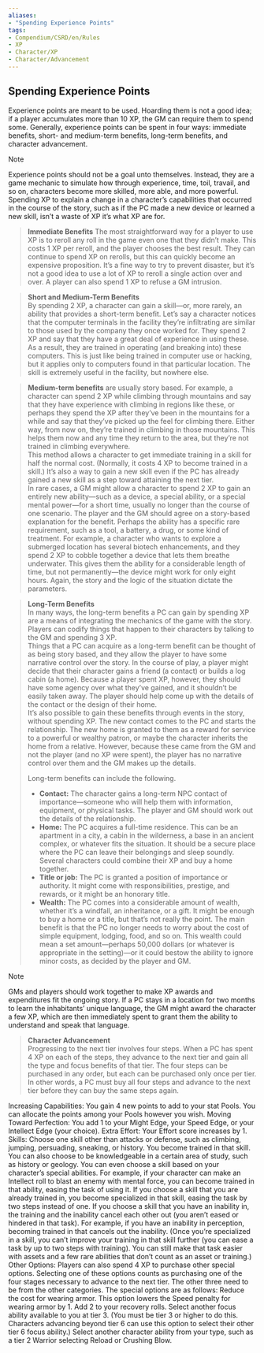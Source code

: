 ```yaml
---
aliases:
- "Spending Experience Points"
tags:
- Compendium/CSRD/en/Rules
- XP
- Character/XP
- Character/Advancement
---
```

## Spending Experience Points
Experience points are meant to be used. Hoarding them is not a good idea; if a player accumulates more than 10 XP, the GM can require them to spend some.
Generally, experience points can be spent in four ways: immediate benefits, short- and medium-term benefits, long-term benefits, and character advancement.

>[!note]  
>Experience points should not be a goal unto themselves. Instead, they are a game mechanic to simulate how through experience, time, toil, travail, and so on, characters become more skilled, more able, and more powerful. Spending XP to explain a change in a character’s capabilities that occurred in the course of the story, such as if the PC made a new device or learned a new skill, isn’t a waste of XP it’s what XP are for.  

> **Immediate Benefits**
>The most straightforward way for a player to use XP is to reroll any roll in the game even one that they didn’t make. This costs 1 XP per reroll, and the player chooses the best result. They can continue to spend XP on rerolls, but this can quickly become an expensive proposition. It’s a fine way to try to prevent disaster, but it’s not a good idea to use a lot of XP to reroll a single action over and over.
>A player can also spend 1 XP to refuse a GM intrusion.

>**Short and Medium-Term Benefits**  
>By spending 2 XP, a character can gain a skill—or, more rarely, an ability that provides a short-term benefit. Let’s say a character notices that the computer terminals in the facility they’re infiltrating are similar to those used by the company they once worked for. They spend 2 XP and say that they have a great deal of experience in using these. As a result, they are trained in operating (and breaking into) these computers. This is just like being trained in computer use or hacking, but it applies only to computers found in that particular location. The skill is extremely useful in the facility, but nowhere else.  

> **Medium-term benefits** 
> are usually story based. For example, a character can spend 2 XP while climbing through mountains and say that they have experience with climbing in regions like these, or perhaps they spend the XP after they’ve been in the mountains for a while and say that they’ve picked up the feel for climbing there. Either way, from now on, they’re trained in climbing in those mountains. This helps them now and any time they return to the area, but they’re not trained in climbing everywhere.  
> This method allows a character to get immediate training in a skill for half the normal cost. (Normally, it costs 4 XP to become trained in a skill.) It’s also a way to gain a new skill even if the PC has already gained a new skill as a step toward attaining the next tier.  
> In rare cases, a GM might allow a character to spend 2 XP to gain an entirely new ability—such as a device, a special ability, or a special mental power—for a short time, usually no longer than the course of one scenario. The player and the GM should agree on a story-based explanation for the benefit. Perhaps the ability has a specific rare requirement, such as a tool, a battery, a drug, or some kind of treatment. For example, a character who wants to explore a submerged location has several biotech enhancements, and they spend 2 XP to cobble together a device that lets them breathe underwater. This gives them the ability for a considerable length of time, but not permanently—the device might work for only eight hours. Again, the story and the logic of the situation dictate the parameters.  

> **Long-Term Benefits**  
> In many ways, the long-term benefits a PC can gain by spending XP are a means of integrating the mechanics of the game with the story. Players can codify things that happen to their characters by talking to the GM and spending 3 XP.  
> Things that a PC can acquire as a long-term benefit can be thought of as being story based, and they allow the player to have some narrative control over the story. In the course of play, a player might decide that their character gains a friend (a contact) or builds a log cabin (a home). Because a player spent XP, however, they should have some agency over what they’ve gained, and it shouldn’t be easily taken away. The player should help come up with the details of the contact or the design of their home.  
> It’s also possible to gain these benefits through events in the story, without spending XP. The new contact comes to the PC and starts the relationship. The new home is granted to them as a reward for service to a powerful or wealthy patron, or maybe the character inherits the home from a relative. However, because these came from the GM and not the player (and no XP were spent), the player has no narrative control over them and the GM makes up the details. 
> 
> Long-term benefits can include the following.
> - **Contact:** The character gains a long-term NPC contact of importance—someone who will help them with information, equipment, or physical tasks. The player and GM should work out the details of the relationship.  
> - **Home:** The PC acquires a full-time residence. This can be an apartment in a city, a cabin in the wilderness, a base in an ancient complex, or whatever fits the situation. It should be a secure place where the PC can leave their belongings and sleep soundly. Several characters could combine their XP and buy a home together.  
> - **Title or job:** The PC is granted a position of importance or authority. It might come with responsibilities, prestige, and rewards, or it might be an honorary title.  
> - **Wealth:** The PC comes into a considerable amount of wealth, whether it’s a windfall, an inheritance, or a gift. It might be enough to buy a home or a title, but that’s not really the point. The main benefit is that the PC no longer needs to worry about the cost of simple equipment, lodging, food, and so on. This wealth could mean a set amount—perhaps 50,000 dollars (or whatever is appropriate in the setting)—or it could bestow the ability to ignore minor costs, as decided by the player and GM.

>[!note]  
>GMs and players should work together to make XP awards and expenditures fit the ongoing story. If a PC stays in a location for two months to learn the inhabitants’ unique language, the GM might award the character a few XP, which are then immediately spent to grant them the ability to understand and speak that language.  

> **Character Advancement**  
> Progressing to the next tier involves four steps. When a PC has spent 4 XP on each of the steps, they advance to the next tier and gain all the type and focus benefits of that tier. The four steps can be purchased in any order, but each can be purchased only once per tier. In other words, a PC must buy all four steps and advance to the next tier before they can buy the same steps again.  

Increasing Capabilities: You gain 4 new points to add to your stat Pools. You can allocate the points among your Pools however you wish.
Moving Toward Perfection: You add 1 to your Might Edge, your Speed Edge, or your Intellect Edge (your choice).
Extra Effort: Your Effort score increases by 1.
Skills: Choose one skill other than attacks or defense, such as climbing, jumping, persuading, sneaking, or history. You become trained in that skill. You can also choose to be knowledgeable in a certain area of study, such as history or geology. You can even choose a skill based on your character’s special abilities. For example, if your character can make an Intellect roll to blast an enemy with mental force, you can become trained in that ability, easing the task of using it.
If you choose a skill that you are already trained in, you become specialized in that skill, easing the task by two steps instead of one. If you choose a skill that you have an inability in, the training and the inability cancel each other out (you aren’t eased or hindered in that task). For example, if you have an inability in perception, becoming trained in that cancels out the inability.
(Once you’re specialized in a skill, you can’t improve your training in that skill further (you can ease a task by up to two steps with training). You can still make that task easier with assets and a few rare abilities that don’t count as an asset or training.)
Other Options: Players can also spend 4 XP to purchase other special options. Selecting one of these options counts as purchasing one of the four stages necessary to advance to the next tier. The other three need to be from the other categories. The special options are as follows:
Reduce the cost for wearing armor. This option lowers the Speed penalty for wearing armor by 1.
Add 2 to your recovery rolls.
Select another focus ability available to you at tier 3. (You must be tier 3 or higher to do this. Characters advancing beyond tier 6 can use this option to select their other tier 6 focus ability.)
Select another character ability from your type, such as a tier 2 Warrior selecting Reload or Crushing Blow.
